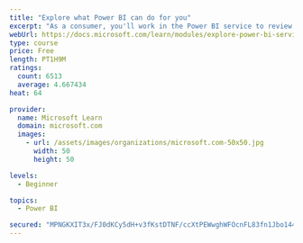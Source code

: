 ```yaml
---
title: "Explore what Power BI can do for you"
excerpt: "As a consumer, you'll work in the Power BI service to review and interact with content that has been shared with you. This module provides the foundational information that you need to work effectively in the Power BI service."
webUrl: https://docs.microsoft.com/learn/modules/explore-power-bi-service/
type: course
price: Free
length: PT1H9M
ratings:
  count: 6513
  average: 4.667434
heat: 64

provider:
  name: Microsoft Learn
  domain: microsoft.com
  images:
    - url: /assets/images/organizations/microsoft.com-50x50.jpg
      width: 50
      height: 50

levels:
  - Beginner

topics:
  - Power BI

secured: "MPNGKXIT3x/FJ0dKCy5dH+v3fKstDTNF/ccXtPEWwghWFOcnFL83fn1Jbo144ri/Btc2p8nNu84lzmsQZNHHqOR0C/Y6PLNRyZy6SH3tgu+Czy7YRZAKHDafM5egp4I1HIVr3DlPyGLAfh94tBHDwDB44WdYy3zX93m2FKT7+RfkVyFA4zsk0FtxolEL0iW64bHxD2/DHGgYLDa3h4mIKNiA3K57IZpm3kBVhV465xuliqVZz21tdbN8Z4gfc7+Yo4AmkDHB8z2UukHZsz1U8TrlvvBOYMOlXQuQLMhT+C7voVhRflgKnGkBkl9gOrbFfmZ1ylAd4/vUF4VaUZtUCovJGMe1Ve/rQIuVsE930ChOQ6rg9Qd4i2m8jXsZ2Gos/QlkoKMzVnuvgm9lWvOaFMK/qV2aDtoORDpBYZGCJMw=;55giiSLkkog/oQuHqZn0Cw=="
---
```


